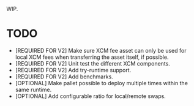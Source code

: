 WIP.

# TODO

* [REQUIRED FOR V2] Make sure XCM fee asset can only be used for local XCM fees when transferring the asset itself, if possible.
* [REQUIRED FOR V2] Unit test the different XCM components.
* [REQUIRED FOR V2] Add try-runtime support.
* [REQUIRED FOR V2] Add benchmarks.
* [OPTIONAL] Make pallet possible to deploy multiple times within the same runtime.
* [OPTIONAL] Add configurable ratio for local/remote swaps.
